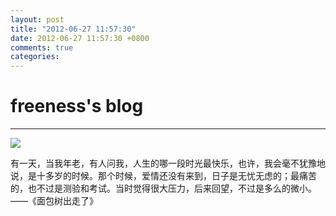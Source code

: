 ```yaml
---
layout: post
title: "2012-06-27 11:57:30"
date: 2012-06-27 11:57:30 +0800
comments: true
categories: 
---
```


# freeness's blog

----------

![](http://okqmqrbgo.bkt.clouddn.com/201206271157301.jpg)

>
有一天，当我年老，有人问我，人生的哪一段时光最快乐，也许，我会毫不犹豫地说，是十多岁的时候。那个时候，爱情还没有来到，日子是无忧无虑的；最痛苦的，也不过是测验和考试。当时觉得很大压力，后来回望，不过是多么的微小。——《面包树出走了》